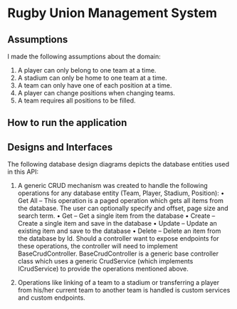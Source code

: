 # Rugby Union Management System

<h2>Assumptions</h2>

I made the following assumptions about the domain:

1.	A player can only belong to one team at a time.
2.	A stadium can only be home to one team at a time.
3.	A team can only have one of each position at a time.
4.	A player can change positions when changing teams.
5.	A team requires all positions to be filled.

<h2>How to run the application</h2>

<h2>Designs and Interfaces</h2>

The following database design diagrams depicts the database entities used in this API:

1.	A generic CRUD mechanism was created to handle the following operations for any database entity (Team, Player, Stadium, Position):
•	Get All – This operation is a paged operation which gets all items from the database. The user can optionally specify and offset, page size and search term.
•	Get – Get a single item from the database
•	Create – Create a single item and save in the database
•	Update – Update an existing item and save to the database
•	Delete – Delete an item from the database by Id.
Should a controller want to expose endpoints for these operations, the controller will need to implement BaseCrudController. BaseCrudController is a generic base controller class which uses a generic CrudService (which implements ICrudService) to provide the operations mentioned above. 

2.	Operations like linking of a team to a stadium or transferring a player from his/her current team to another team is handled is custom services and custom endpoints.

